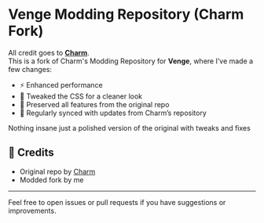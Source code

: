 # Venge Modding Repository (Charm Fork)

All credit goes to **[Charm](https://github.com/charmsmods)**.  
This is a fork of Charm's Modding Repository for **Venge**, where I’ve made a few changes:

- ⚡ Enhanced performance  
- 🎨 Tweaked the CSS for a cleaner look  
- 🧱 Preserved all features from the original repo  
- 🔄 Regularly synced with updates from Charm’s repository

Nothing insane just a polished version of the original with tweaks and fixes

## 🙌 Credits

- Original repo by [Charm](https://github.com/CharmsMods/Modding-Repository-V2-Official-)  
- Modded fork by me

---

Feel free to open issues or pull requests if you have suggestions or improvements.
